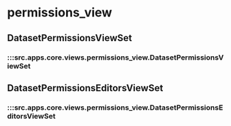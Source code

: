 # permissions_view

## DatasetPermissionsViewSet

### :::src.apps.core.views.permissions_view.DatasetPermissionsViewSet

## DatasetPermissionsEditorsViewSet

### :::src.apps.core.views.permissions_view.DatasetPermissionsEditorsViewSet

